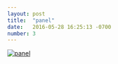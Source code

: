 ```yaml
---
layout: post
title:  "panel"
date:   2016-05-28 16:25:13 -0700
number: 3
---
```


[![panel](comic_images/003_panel.png)](comic_images/003_panel.png)

